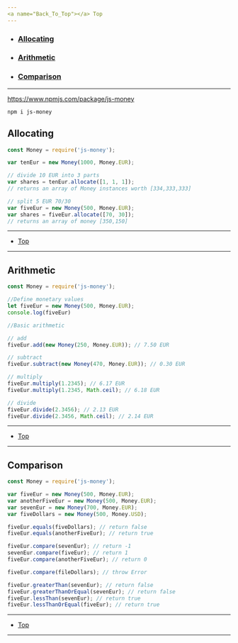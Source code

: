 ```yaml
---
<a name="Back_To_Top"></a> Top
---
```


- ### [Allocating](#Allocating)
- ### [Arithmetic](#Arithmetic)
- ### [Comparison](#Comparison)

---

https://www.npmjs.com/package/js-money

`npm i js-money`

## <a name="Allocating"></a>Allocating

```js
const Money = require('js-money');

var tenEur = new Money(1000, Money.EUR);

// divide 10 EUR into 3 parts
var shares = tenEur.allocate([1, 1, 1]);
// returns an array of Money instances worth [334,333,333]

// split 5 EUR 70/30
var fiveEur = new Money(500, Money.EUR);
var shares = fiveEur.allocate([70, 30]);
// returns an array of money [350,150]
```

---

- [Top](#Back_To_Top)

---

## <a name="Arithmetic"></a>Arithmetic

```js
const Money = require('js-money');

//Define monetary values
let fiveEur = new Money(500, Money.EUR);
console.log(fiveEur)

//Basic arithmetic

// add
fiveEur.add(new Money(250, Money.EUR)); // 7.50 EUR

// subtract 
fiveEur.subtract(new Money(470, Money.EUR)); // 0.30 EUR

// multiply
fiveEur.multiply(1.2345); // 6.17 EUR
fiveEur.multiply(1.2345, Math.ceil); // 6.18 EUR

// divide 
fiveEur.divide(2.3456); // 2.13 EUR
fiveEur.divide(2.3456, Math.ceil); // 2.14 EUR
```

---

- [Top](#Back_To_Top)

---

## <a name="Comparison"></a>Comparison

```js
const Money = require('js-money');

var fiveEur = new Money(500, Money.EUR);
var anotherFiveEur = new Money(500, Money.EUR);
var sevenEur = new Money(700, Money.EUR);
var fiveDollars = new Money(500, Money.USD);

fiveEur.equals(fiveDollars); // return false
fiveEur.equals(anotherFiveEur); // return true

fiveEur.compare(sevenEur); // return -1
sevenEur.compare(fiveEur); // return 1
fiveEur.compare(anotherFiveEur); // return 0

fiveEur.compare(fileDollars); // throw Error

fiveEur.greaterThan(sevenEur); // return false
fiveEur.greaterThanOrEqual(sevenEur); // return false
fiveEur.lessThan(sevenEur); // return true
fiveEur.lessThanOrEqual(fiveEur); // return true
```

---

- [Top](#Back_To_Top)

---
